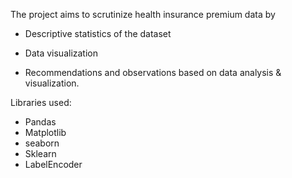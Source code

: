 The project aims to scrutinize health insurance premium data by

- Descriptive statistics of the dataset

- Data visualization

- Recommendations and observations based on data analysis & visualization.

Libraries used:
- Pandas
- Matplotlib
- seaborn
- Sklearn
- LabelEncoder
  
